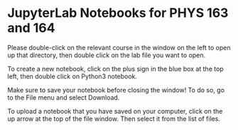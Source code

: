 # JupyterLab Notebooks for PHYS 163 and 164

Please double-click on the relevant course in the window on the left to open up that directory, then double click on the lab file you want to open.

To create a new notebook, click on the plus sign in the blue box at the top left, then double click on Python3 notebook.

Make sure to save your notebook before closing the window!  To do so, go to the File menu and select Download.

To upload a notebook that you have saved on your computer, click on the up arrow at the top of the file window.  Then select it from the list of files.
